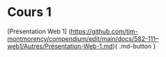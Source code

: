 # Cours 1

[Présentation Web 1] (https://github.com/tim-montmorency/compendium/edit/main/docs/582-111–web1/Autres/Présentation-Web-1.md){ .md-button }


